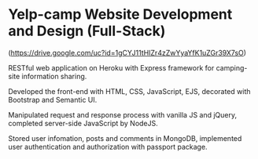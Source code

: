# Yelp-camp Website Development and Design (Full-Stack)

(https://drive.google.com/uc?id=1gCYJ11tHIZr4zZwYyaYfK1uZGr39X7sO)

RESTful web application on Heroku with Express framework for camping-site information sharing.

Developed the front-end with HTML, CSS, JavaScript, EJS, decorated with Bootstrap and Semantic UI.

Manipulated request and response process with vanilla JS and jQuery, completed server-side JavaScript by NodeJS.

Stored user infomation, posts and comments in MongoDB, implemented user authentication and authorization with passport package.

